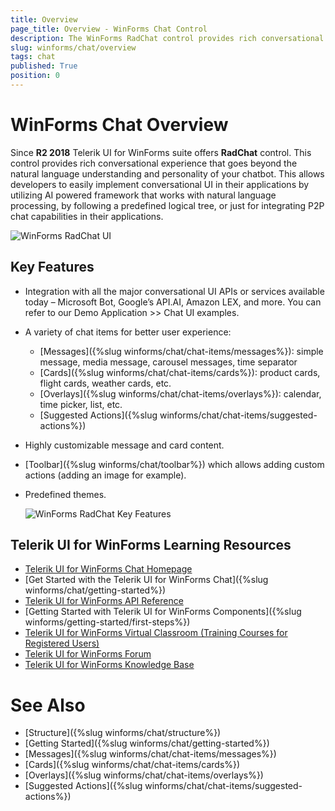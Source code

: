 ```yaml
---
title: Overview
page_title: Overview - WinForms Chat Control
description: The WinForms RadChat control provides rich conversational experience that goes beyond the natural language understanding and personality of your chatbot. 
slug: winforms/chat/overview 
tags: chat
published: True
position: 0 
---
```


# WinForms Chat Overview

Since **R2 2018** Telerik UI for WinForms suite offers **RadChat** control. This control provides rich conversational experience that goes beyond the natural language understanding and personality of your chatbot. This allows developers to easily implement conversational UI in their applications by utilizing AI powered framework that works with natural language processing, by following a predefined logical tree, or just for integrating P2P chat capabilities in their applications. 

![WinForms RadChat UI](images/chat-overview001.gif) 

## Key Features

- Integration with all the major conversational UI APIs or services available today – Microsoft Bot, Google’s API.AI, Amazon LEX, and more. You can refer to our Demo Application >> Chat UI examples. 
- A variety of chat items for better user experience:
	* [Messages]({%slug winforms/chat/chat-items/messages%}): simple message, media message, carousel messages, time separator
	* [Cards]({%slug winforms/chat/chat-items/cards%}): product cards, flight cards, weather cards, etc.
	* [Overlays]({%slug winforms/chat/chat-items/overlays%}): calendar, time picker, list, etc.
	* [Suggested Actions]({%slug winforms/chat/chat-items/suggested-actions%})
- Highly customizable message and card content.
- [Toolbar]({%slug winforms/chat/toolbar%}) which allows adding custom actions (adding an image for example).
- Predefined themes.

	![WinForms RadChat Key Features](images/chat-overview006.png) 	


## Telerik UI for WinForms Learning Resources
* [Telerik UI for WinForms Chat Homepage](https://www.telerik.com/products/winforms/conversational-ui.aspx)
* [Get Started with the Telerik UI for WinForms Chat]({%slug winforms/chat/getting-started%})
* [Telerik UI for WinForms API Reference](https://docs.telerik.com/devtools/winforms/api/)
* [Getting Started with Telerik UI for WinForms Components]({%slug winforms/getting-started/first-steps%})
* [Telerik UI for WinForms Virtual Classroom (Training Courses for Registered Users)](https://learn.telerik.com/learn/course/external/view/elearning/17/TelerikUIforWinForms) 
* [Telerik UI for WinForms Forum](https://www.telerik.com/forums/winforms)
* [Telerik UI for WinForms Knowledge Base](https://docs.telerik.com/devtools/winforms/knowledge-base)

# See Also

* [Structure]({%slug winforms/chat/structure%})
* [Getting Started]({%slug winforms/chat/getting-started%})
* [Messages]({%slug winforms/chat/chat-items/messages%})
* [Cards]({%slug winforms/chat/chat-items/cards%})
* [Overlays]({%slug winforms/chat/chat-items/overlays%})
* [Suggested Actions]({%slug winforms/chat/chat-items/suggested-actions%})
 
        

